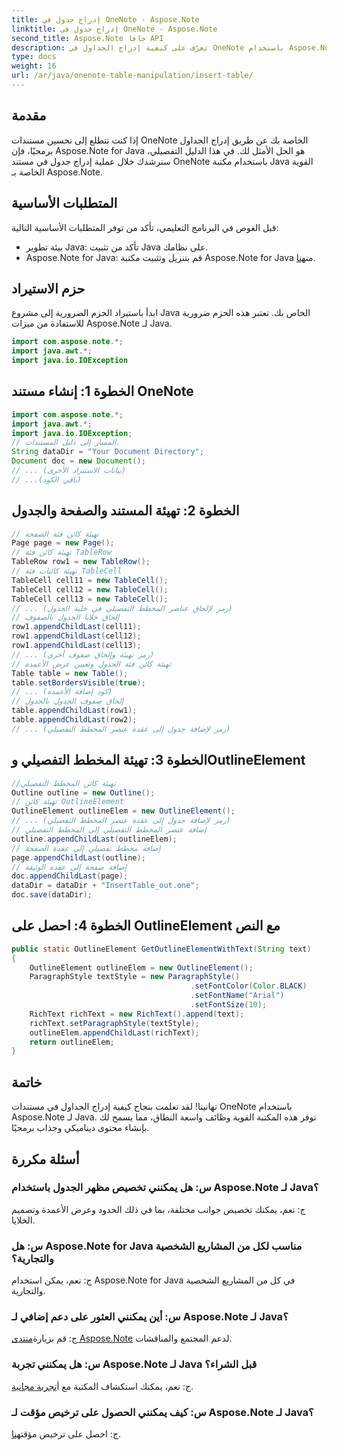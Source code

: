 ```yaml
---
title: إدراج جدول في OneNote - Aspose.Note
linktitle: إدراج جدول في OneNote - Aspose.Note
second_title: Aspose.Note جافا API
description: تعرّف على كيفية إدراج الجداول في OneNote باستخدام Aspose.Note لـ Java. دليل خطوة بخطوة لإنشاء المحتوى الديناميكي. تعزيز المستندات الخاصة بك دون عناء.
type: docs
weight: 16
url: /ar/java/onenote-table-manipulation/insert-table/
---
```

## مقدمة
إذا كنت تتطلع إلى تحسين مستندات OneNote الخاصة بك عن طريق إدراج الجداول برمجيًا، فإن Aspose.Note for Java هو الحل الأمثل لك. في هذا الدليل التفصيلي، سنرشدك خلال عملية إدراج جدول في مستند OneNote باستخدام مكتبة Java القوية الخاصة بـ Aspose.Note.
## المتطلبات الأساسية
قبل الغوص في البرنامج التعليمي، تأكد من توفر المتطلبات الأساسية التالية:
- بيئة تطوير Java: تأكد من تثبيت Java على نظامك.
-  Aspose.Note for Java: قم بتنزيل وتثبيت مكتبة Aspose.Note for Java من[هنا](https://releases.aspose.com/note/java/).
## حزم الاستيراد
ابدأ باستيراد الحزم الضرورية إلى مشروع Java الخاص بك. تعتبر هذه الحزم ضرورية للاستفادة من ميزات Aspose.Note لـ Java.
```java
import com.aspose.note.*;
import java.awt.*;
import java.io.IOException
```

## الخطوة 1: إنشاء مستند OneNote
```java
import com.aspose.note.*;
import java.awt.*;
import java.io.IOException;
// المسار إلى دليل المستندات.
String dataDir = "Your Document Directory";
Document doc = new Document();
// ... (بيانات الاستيراد الأخرى)
// ...(باقي الكود)
```
## الخطوة 2: تهيئة المستند والصفحة والجدول
```java
// تهيئة كائن فئة الصفحة
Page page = new Page();
// تهيئة كائن فئة TableRow
TableRow row1 = new TableRow();
// تهيئة كائنات فئة TableCell
TableCell cell11 = new TableCell();
TableCell cell12 = new TableCell();
TableCell cell13 = new TableCell();
// ... (رمز لإلحاق عناصر المخطط التفصيلي في خلية الجدول)
// إلحاق خلايا الجدول بالصفوف
row1.appendChildLast(cell11);
row1.appendChildLast(cell12);
row1.appendChildLast(cell13);
// ... (رمز تهيئة وإلحاق صفوف أخرى)
// تهيئة كائن فئة الجدول وتعيين عرض الأعمدة
Table table = new Table();
table.setBordersVisible(true);
// ... (كود إضافة الأعمدة)
// إلحاق صفوف الجدول بالجدول
table.appendChildLast(row1);
table.appendChildLast(row2);
// ... (رمز لإضافة جدول إلى عقدة عنصر المخطط التفصيلي)
```
## الخطوة 3: تهيئة المخطط التفصيلي وOutlineElement
```java
//تهيئة كائن المخطط التفصيلي
Outline outline = new Outline();
// تهيئة كائن OutlineElement
OutlineElement outlineElem = new OutlineElement();
// ... (رمز لإضافة جدول إلى عقدة عنصر المخطط التفصيلي)
// إضافة عنصر المخطط التفصيلي إلى المخطط التفصيلي
outline.appendChildLast(outlineElem);
// إضافة مخطط تفصيلي إلى عقدة الصفحة
page.appendChildLast(outline);
// إضافة صفحة إلى عقدة الوثيقة
doc.appendChildLast(page);
dataDir = dataDir + "InsertTable_out.one";
doc.save(dataDir);
```
## الخطوة 4: احصل على OutlineElement مع النص
```java
public static OutlineElement GetOutlineElementWithText(String text)
{
    OutlineElement outlineElem = new OutlineElement();
    ParagraphStyle textStyle = new ParagraphStyle()
                                        .setFontColor(Color.BLACK)
                                        .setFontName("Arial")
                                        .setFontSize(10);
    RichText richText = new RichText().append(text);
    richText.setParagraphStyle(textStyle);
    outlineElem.appendChildLast(richText);
    return outlineElem;
} 
```
## خاتمة
تهانينا! لقد تعلمت بنجاح كيفية إدراج الجداول في مستندات OneNote باستخدام Aspose.Note لـ Java. توفر هذه المكتبة القوية وظائف واسعة النطاق، مما يسمح لك بإنشاء محتوى ديناميكي وجذاب برمجيًا.
## أسئلة مكررة
### س: هل يمكنني تخصيص مظهر الجدول باستخدام Aspose.Note لـ Java؟
ج: نعم، يمكنك تخصيص جوانب مختلفة، بما في ذلك الحدود وعرض الأعمدة وتصميم الخلايا.
### س: هل Aspose.Note for Java مناسب لكل من المشاريع الشخصية والتجارية؟
ج: نعم، يمكن استخدام Aspose.Note for Java في كل من المشاريع الشخصية والتجارية.
### س: أين يمكنني العثور على دعم إضافي لـ Aspose.Note لـ Java؟
 ج: قم بزيارة[منتدى Aspose.Note](https://forum.aspose.com/c/note/28) لدعم المجتمع والمناقشات.
### س: هل يمكنني تجربة Aspose.Note لـ Java قبل الشراء؟
 ج: نعم، يمكنك استكشاف المكتبة مع أ[تجربة مجانية](https://releases.aspose.com/).
### س: كيف يمكنني الحصول على ترخيص مؤقت لـ Aspose.Note لـ Java؟
 ج: احصل على ترخيص مؤقت[هنا](https://purchase.aspose.com/temporary-license/).
